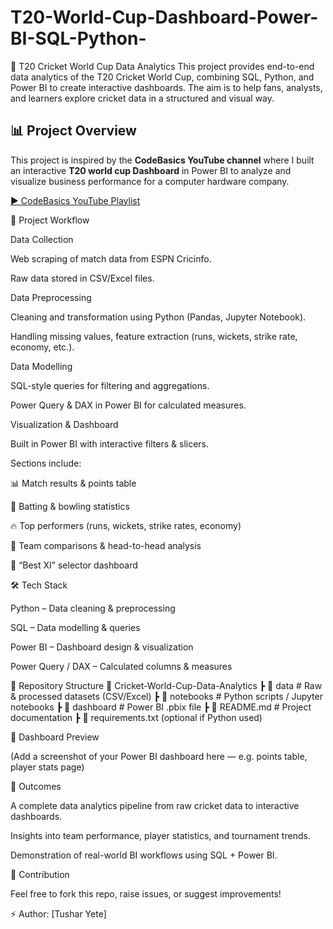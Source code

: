 # T20-World-Cup-Dashboard-Power-BI-SQL-Python-
🏏 T20 Cricket World Cup Data Analytics  This project provides end-to-end data analytics of the T20 Cricket World Cup, combining SQL, Python, and Power BI to create interactive dashboards. The aim is to help fans, analysts, and learners explore cricket data in a structured and visual way.

## 📊 Project Overview  
This project is inspired by the **CodeBasics YouTube channel** where I built an interactive **T20 world cup Dashboard** in Power BI to analyze and visualize business performance for a computer hardware company.  

[▶ CodeBasics YouTube Playlist](https://www.youtube.com/watch?v=4QkYy1wANXA&t=1619s) 

🚀 Project Workflow

Data Collection

Web scraping of match data from ESPN Cricinfo.

Raw data stored in CSV/Excel files.

Data Preprocessing

Cleaning and transformation using Python (Pandas, Jupyter Notebook).

Handling missing values, feature extraction (runs, wickets, strike rate, economy, etc.).

Data Modelling

SQL-style queries for filtering and aggregations.

Power Query & DAX in Power BI for calculated measures.

Visualization & Dashboard

Built in Power BI with interactive filters & slicers.

Sections include:

📊 Match results & points table

🏏 Batting & bowling statistics

🔥 Top performers (runs, wickets, strike rates, economy)

🎯 Team comparisons & head-to-head analysis

🧩 “Best XI” selector dashboard

🛠️ Tech Stack

Python – Data cleaning & preprocessing

SQL – Data modelling & queries

Power BI – Dashboard design & visualization

Power Query / DAX – Calculated columns & measures

📂 Repository Structure
📁 Cricket-World-Cup-Data-Analytics
 ┣ 📂 data          # Raw & processed datasets (CSV/Excel)
 ┣ 📂 notebooks     # Python scripts / Jupyter notebooks
 ┣ 📂 dashboard     # Power BI .pbix file
 ┣ 📜 README.md     # Project documentation
 ┣ 📜 requirements.txt (optional if Python used)

📸 Dashboard Preview

(Add a screenshot of your Power BI dashboard here — e.g. points table, player stats page)

🎯 Outcomes

A complete data analytics pipeline from raw cricket data to interactive dashboards.

Insights into team performance, player statistics, and tournament trends.

Demonstration of real-world BI workflows using SQL + Power BI.

🤝 Contribution

Feel free to fork this repo, raise issues, or suggest improvements!

⚡ Author: [Tushar Yete]

